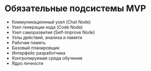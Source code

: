 # Обязательные подсистемы MVP

- Коммуникационный узел (Chat Node)
- Узел генерации кода (Code Node)
- Узел саморазвития (Self-Improve Node)
- Узлы действий, анализа и памяти
- Рабочая память
- Базовый планировщик
- Интерфейс разработчика
- Контролируемая среда обучения
- Ядро личности
